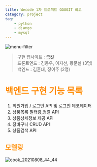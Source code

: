 ```yaml
---
title: Wecode 1차 프로젝트 GGUGIT 회고
category: project
tag: 
    - python
    - django
    - mysql
---
```


![menu-filter](https://user-images.githubusercontent.com/81026531/136691486-f0aa6658-5c13-477d-8553-83f804ddf14d.gif)

> 구현 웹사이트 : <a href="https://www.cjcookit.com/">쿡킷</a><br>
> 프론트엔드 : 김동우, 이지선, 황문실 (3명)<br>
> 백엔드 : 김훈태, 장이주 (2명)

# <span style='color:darkorange'>백엔드 구현 기능 목록</span>
1. 회원가입 / 로그인 API 및 로그인 데코레이터 
2. 상품목록 필터링,정렬 API
3. 상품상세정보 제공 API
4. 장바구니 CRUD API
5. 상품검색 API

## <span style='color:darkorange'>모델링</span>
![cook_20210808_44_44](https://user-images.githubusercontent.com/81026531/136691499-0e6f793b-eaea-49cf-8700-998b5c36f6e6.png)



